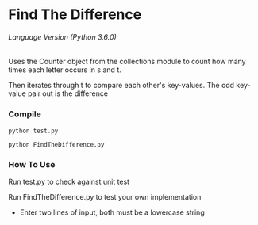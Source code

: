 # Find The Difference
###### Language Version (Python 3.6.0)

Uses the Counter object from the collections module to count how many times each letter occurs in s and t.

Then iterates through t to compare each other's key-values. The odd key-value pair out is the difference


### Compile

```
python test.py
```
```
python FindTheDifference.py
```

### How To Use

Run test.py to check against unit test

Run FindTheDifference.py to test your own implementation
- Enter two lines of input, both must be a lowercase string
